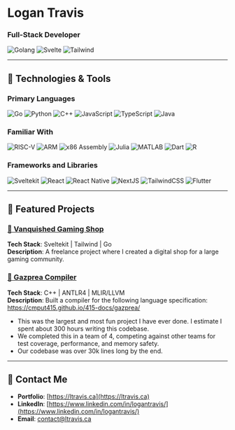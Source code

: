 # Logan Travis

### Full-Stack Developer  
![Golang](https://img.shields.io/badge/Go-00ADD8?logo=go&logoColor=white) ![Svelte](https://img.shields.io/badge/Svelte-FF3E00?logo=svelte&logoColor=white) ![Tailwind](https://img.shields.io/badge/Tailwind_CSS-38B2AC?logo=tailwindcss&logoColor=white)


---

## 🔧 Technologies & Tools

### Primary Languages
![Go](https://img.shields.io/badge/Go-00ADD8?logo=go&logoColor=white) 
![Python](https://img.shields.io/badge/Python-3776AB?logo=python&logoColor=white) 
![C++](https://img.shields.io/badge/C++-00599C?logo=cplusplus&logoColor=white) 
![JavaScript](https://img.shields.io/badge/JavaScript-F7DF1E?logo=javascript&logoColor=black) 
![TypeScript](https://img.shields.io/badge/TypeScript-3178C6?logo=typescript&logoColor=white) 
![Java](https://img.shields.io/badge/Java-007396?logo=java&logoColor=white)

### Familiar With
![RISC-V](https://img.shields.io/badge/RISC--V-blue) 
![ARM](https://img.shields.io/badge/ARM-0091BD?logo=arm&logoColor=white) 
![x86 Assembly](https://img.shields.io/badge/x86--Assembly-lightgrey) 
![Julia](https://img.shields.io/badge/Julia-9558B2?logo=julia&logoColor=white) 
![MATLAB](https://img.shields.io/badge/MATLAB-0076A8?logo=mathworks&logoColor=white) 
![Dart](https://img.shields.io/badge/Dart-0175C2?logo=dart&logoColor=white) 
![R](https://img.shields.io/badge/R-276DC3?logo=r&logoColor=white)

### Frameworks and Libraries
![Sveltekit](https://img.shields.io/badge/Sveltekit-FF3E00?logo=svelte&logoColor=white) 
![React](https://img.shields.io/badge/React-61DAFB?logo=react&logoColor=black) 
![React Native](https://img.shields.io/badge/React%20Native-61DAFB?logo=react&logoColor=black) 
![NextJS](https://img.shields.io/badge/Next.js-000000?logo=nextdotjs&logoColor=white) 
![TailwindCSS](https://img.shields.io/badge/TailwindCSS-06B6D4?logo=tailwindcss&logoColor=white) 
![Flutter](https://img.shields.io/badge/Flutter-02569B?logo=flutter&logoColor=white)

---

## 🌟 Featured Projects

### [📂 Vanquished Gaming Shop](https://shop.vanquished.gg)
**Tech Stack**: Sveltekit | Tailwind | Go  
**Description**: A freelance project where I created a digital shop for a large gaming community.  

### [📂 Gazprea Compiler](https://cmput415.github.io/415-docs/gazprea/)
**Tech Stack**: C++ | ANTLR4 | MLIR/LLVM  
**Description**: Built a compiler for the following language specification: https://cmput415.github.io/415-docs/gazprea/  
- This was the largest and most fun project I have ever done. I estimate I spent about 300 hours writing this codebase.
- We completed this in a team of 4, competing against other teams for test coverage, performance, and memory safety.
- Our codebase was over 30k lines long by the end.

---

## 👥 Contact Me

- **Portfolio**: [https://ltravis.ca](https://ltravis.ca)
- **LinkedIn**: [https://www.linkedin.com/in/logantravis/](https://www.linkedin.com/in/logantravis/)
- **Email**: [contact@ltravis.ca](mailto:contact@ltravis.ca)
